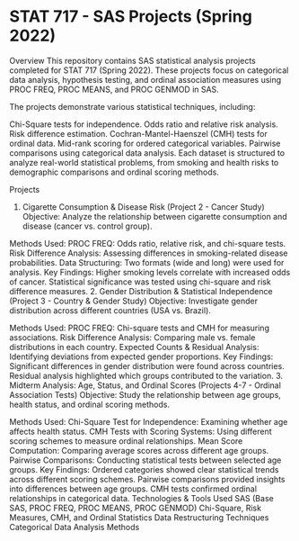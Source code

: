 # STAT 717 - SAS Projects (Spring 2022)
Overview
This repository contains SAS statistical analysis projects completed for STAT 717 (Spring 2022). These projects focus on categorical data analysis, hypothesis testing, and ordinal association measures using PROC FREQ, PROC MEANS, and PROC GENMOD in SAS.

The projects demonstrate various statistical techniques, including:

Chi-Square tests for independence.
Odds ratio and relative risk analysis.
Risk difference estimation.
Cochran-Mantel-Haenszel (CMH) tests for ordinal data.
Mid-rank scoring for ordered categorical variables.
Pairwise comparisons using categorical data analysis.
Each dataset is structured to analyze real-world statistical problems, from smoking and health risks to demographic comparisons and ordinal scoring methods.

Projects
1. Cigarette Consumption & Disease Risk (Project 2 - Cancer Study)
Objective: Analyze the relationship between cigarette consumption and disease (cancer vs. control group).

Methods Used:
PROC FREQ: Odds ratio, relative risk, and chi-square tests.
Risk Difference Analysis: Assessing differences in smoking-related disease probabilities.
Data Structuring: Two formats (wide and long) were used for analysis.
Key Findings:
Higher smoking levels correlate with increased odds of cancer.
Statistical significance was tested using chi-square and risk difference measures.
2. Gender Distribution & Statistical Independence (Project 3 - Country & Gender Study)
Objective: Investigate gender distribution across different countries (USA vs. Brazil).

Methods Used:
PROC FREQ: Chi-square tests and CMH for measuring associations.
Risk Difference Analysis: Comparing male vs. female distributions in each country.
Expected Counts & Residual Analysis: Identifying deviations from expected gender proportions.
Key Findings:
Significant differences in gender distribution were found across countries.
Residual analysis highlighted which groups contributed to the variation.
3. Midterm Analysis: Age, Status, and Ordinal Scores (Projects 4-7 - Ordinal Association Tests)
Objective: Study the relationship between age groups, health status, and ordinal scoring methods.

Methods Used:
Chi-Square Test for Independence: Examining whether age affects health status.
CMH Tests with Scoring Systems: Using different scoring schemes to measure ordinal relationships.
Mean Score Computation: Comparing average scores across different age groups.
Pairwise Comparisons: Conducting statistical tests between selected age groups.
Key Findings:
Ordered categories showed clear statistical trends across different scoring schemes.
Pairwise comparisons provided insights into differences between age groups.
CMH tests confirmed ordinal relationships in categorical data.
Technologies & Tools Used
SAS (Base SAS, PROC FREQ, PROC MEANS, PROC GENMOD)
Chi-Square, Risk Measures, CMH, and Ordinal Statistics
Data Restructuring Techniques
Categorical Data Analysis Methods
